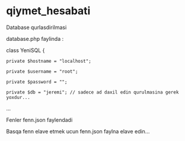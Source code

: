 # qiymet_hesabati

Database qurlasdirilmasi 

database.php faylinda :

class YeniSQL 
{

	private $hostname = "localhost";  

	private $username = "root";

	private $password = "";

	private $db = "jeremi"; // sadece ad daxil edin qurulmasina gerek yoxdur...

...

  
 Fenler fenn.json faylendadi
 
 Basqa fenn elave etmek ucun fenn.json faylna elave edin...
  
